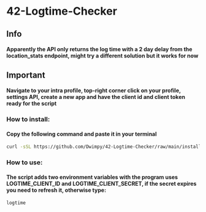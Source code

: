 # 42-Logtime-Checker

## Info
#### Apparently the API only returns the log time with a 2 day delay from the location_stats endpoint, might try a different solution but it works for now

## Important
#### Navigate to your intra profile, top-right corner click on your profile, settings API, create a new app and have the client id and client token ready for the script



### How to install:
#### Copy the following command and paste it in your terminal
```bash
curl -sSL https://github.com/Dwimpy/42-Logtime-Checker/raw/main/install.sh -o install.sh && chmod +x ./install.sh && $(basename $SHELL) ./install.sh 
```

### How to use:
#### The script adds two environment variables with the program uses LOGTIME_CLIENT_ID and LOGTIME_CLIENT_SECRET, if the secret expires you need to refresh it, otherwise type:
```bash
logtime
```
